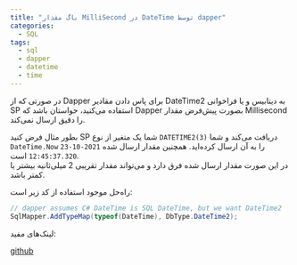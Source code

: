 ```yaml
---
title: "باگ مقدار MilliSecond در DateTime توسط dapper"
categories:
  - SQL
tags:
  - sql
  - dapper
  - datetime
  - time
---
```


در صورتی که از Dapper برای پاس دادن مقادیر DateTime2 به دیتابیس و یا فراخوانی SP استفاده می‌کنید، حواستان باشد که Dapper بصورت پیش‌فرض مقدار Millisecond را دقیق ارسال نمی‌کند.  

بطور مثال فرض کنید SP شما یک متغیر از نوع `DATETIME2(3)` دریافت می‌کند و شما `DateTime.Now` را به آن ارسال کرده‌اید. همچنین مقدار ارسال شده `2021-10-23 12:45:37.320` است.  
در این صورت مقدار ارسال شده فرق دارد و می‌تواند مقدار تقریبی 2 میلی‌ثانیه بیشتر یا کمتر باشد.  

راه‌حل موجود استفاده از کد زیر است:  

```c#
// dapper assumes C# DateTime is SQL DateTime, but we want DateTime2
SqlMapper.AddTypeMap(typeof(DateTime), DbType.DateTime2);
```

لینک‌های مفید:  

[github](https://github.com/DapperLib/Dapper/issues/1511)  